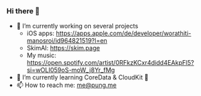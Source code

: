 ### Hi there 👋
- 🔭 I’m currently working on several projects
  * iOS apps: https://apps.apple.com/de/developer/worathiti-manosroi/id964821519?l=en
  * SkimAI: https://skim.page
  * My music: https://open.spotify.com/artist/0RFkzKCxr4didd4EAkpFl5?si=wOLI059oS-moW_j8Yr_fMg 
- 🌱 I’m currently learning CoreData & CloudKit 🥲
- 📫 How to reach me: me@pung.me

<!--
**pungme/pungme** is a ✨ _special_ ✨ repository because its `README.md` (this file) appears on your GitHub profile.

Here are some ideas to get you started:

- 🔭 I’m currently working on ...
- 🌱 I’m currently learning ...
- 👯 I’m looking to collaborate on ...
- 🤔 I’m looking for help with ...
- 💬 Ask me about ...
- 📫 How to reach me: ...
- 😄 Pronouns: ...
- ⚡ Fun fact: ...
-->

